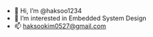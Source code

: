 - 👋 Hi, I’m @haksoo1234
- 👀 I’m interested in Embedded System Design
- 📫 haksookim0527@gmail.com

<!---
haksoo1234/haksoo1234 is a ✨ special ✨ repository because its `README.md` (this file) appears on your GitHub profile.
You can click the Preview link to take a look at your changes.
--->

